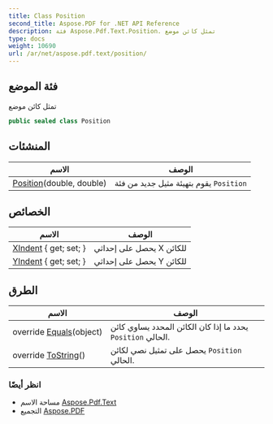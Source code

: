 ```yaml
---
title: Class Position
second_title: Aspose.PDF for .NET API Reference
description: فئة Aspose.Pdf.Text.Position. تمثل كائن موضع
type: docs
weight: 10690
url: /ar/net/aspose.pdf.text/position/
---
```

## فئة الموضع

تمثل كائن موضع

```csharp
public sealed class Position
```

## المنشئات

| الاسم | الوصف |
| --- | --- |
| [Position](position/)(double, double) | يقوم بتهيئة مثيل جديد من فئة `Position` |

## الخصائص

| الاسم | الوصف |
| --- | --- |
| [XIndent](../../aspose.pdf.text/position/xindent/) { get; set; } | يحصل على إحداثي X للكائن |
| [YIndent](../../aspose.pdf.text/position/yindent/) { get; set; } | يحصل على إحداثي Y للكائن |

## الطرق

| الاسم | الوصف |
| --- | --- |
| override [Equals](../../aspose.pdf.text/position/equals/)(object) | يحدد ما إذا كان الكائن المحدد يساوي كائن `Position` الحالي. |
| override [ToString](../../aspose.pdf.text/position/tostring/)() | يحصل على تمثيل نصي لكائن `Position` الحالي. |

### انظر أيضًا

* مساحة الاسم [Aspose.Pdf.Text](../../aspose.pdf.text/)
* التجميع [Aspose.PDF](../../)